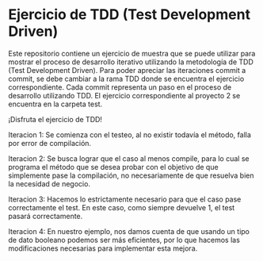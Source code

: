 # Ejercicio de TDD (Test Development Driven)
Este repositorio contiene un ejercicio de muestra que se puede utilizar para mostrar el proceso de desarrollo iterativo utilizando la metodología de TDD (Test Development Driven).
Para poder apreciar las iteraciones commit a commit, se debe cambiar a la rama TDD donde se encuentra el ejercicio correspondiente.
Cada commit representa un paso en el proceso de desarrollo utilizando TDD.
El ejercicio correspondiente al proyecto 2 se encuentra en la carpeta test.

¡Disfruta el ejercicio de TDD! 

Iteracion 1: Se comienza con el testeo, al no existir todavía el método, falla por error de compilación.

Iteracion 2: Se busca lograr que el caso al menos compile, para lo cual se programa el método que se desea probar con el objetivo de que simplemente pase la compilación, no necesariamente de que resuelva bien la necesidad de negocio.

Iteracion 3: Hacemos lo estrictamente necesario para que el caso pase correctamente el test. En este caso, como siempre devuelve 1, el test pasará correctamente.

Iteracion 4: En nuestro ejemplo, nos damos cuenta de que usando un tipo de dato booleano podemos ser más eficientes, por lo que hacemos las modificaciones necesarias para implementar esta mejora.